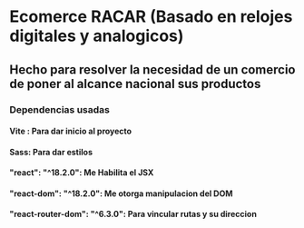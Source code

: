# Ecomerce RACAR (Basado en relojes digitales y analogicos)

## Hecho para resolver la necesidad de un comercio de poner al alcance nacional sus productos

### Dependencias usadas

#### Vite : Para dar inicio al proyecto

#### Sass: Para dar estilos

#### "react": "^18.2.0": Me Habilita el JSX

#### "react-dom": "^18.2.0": Me otorga manipulacion del DOM

#### "react-router-dom": "^6.3.0": Para vincular rutas y su direccion
